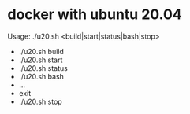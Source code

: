 # docker with ubuntu 20.04

Usage: ./u20.sh <build|start|status|bash|stop>

  * ./u20.sh build
  * ./u20.sh start
  * ./u20.sh status
  * ./u20.sh bash
  * ...
  * exit
  * ./u20.sh stop

